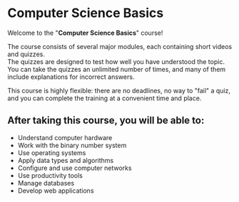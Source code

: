 # Computer Science Basics

Welcome to the "**Computer Science Basics**" course!

The course consists of several major modules, each containing short videos and quizzes.  
The quizzes are designed to test how well you have understood the topic.  
You can take the quizzes an unlimited number of times, and many of them include explanations for incorrect answers.

This course is highly flexible: there are no deadlines, no way to "fail" a quiz, and you can complete the training 
at a convenient time and place.

## After taking this course, you will be able to:

- Understand computer hardware
- Work with the binary number system
- Use operating systems
- Apply data types and algorithms
- Configure and use computer networks
- Use productivity tools
- Manage databases
- Develop web applications
